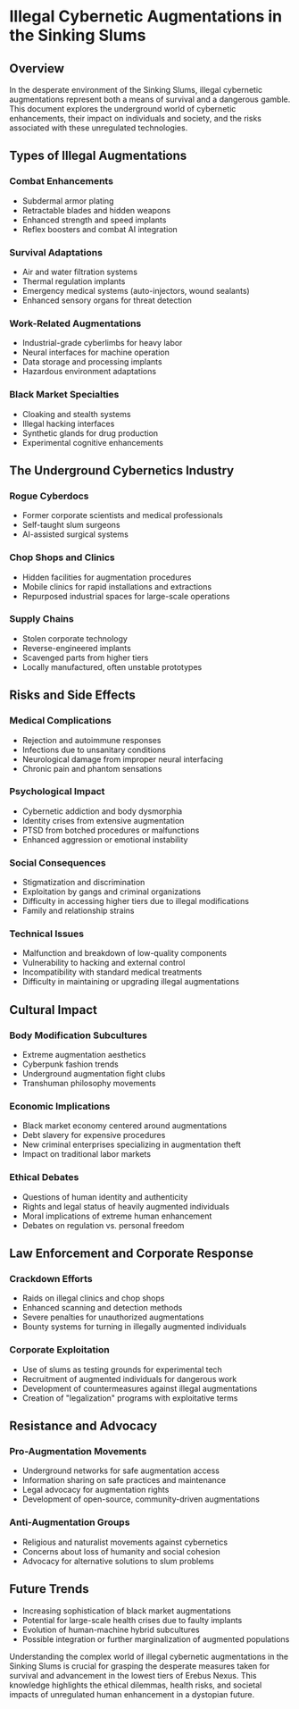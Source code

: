 # Illegal Cybernetic Augmentations in the Sinking Slums

## Overview

In the desperate environment of the Sinking Slums, illegal cybernetic augmentations represent both a means of survival and a dangerous gamble. This document explores the underground world of cybernetic enhancements, their impact on individuals and society, and the risks associated with these unregulated technologies.

## Types of Illegal Augmentations

### Combat Enhancements

- Subdermal armor plating
- Retractable blades and hidden weapons
- Enhanced strength and speed implants
- Reflex boosters and combat AI integration

### Survival Adaptations

- Air and water filtration systems
- Thermal regulation implants
- Emergency medical systems (auto-injectors, wound sealants)
- Enhanced sensory organs for threat detection

### Work-Related Augmentations

- Industrial-grade cyberlimbs for heavy labor
- Neural interfaces for machine operation
- Data storage and processing implants
- Hazardous environment adaptations

### Black Market Specialties

- Cloaking and stealth systems
- Illegal hacking interfaces
- Synthetic glands for drug production
- Experimental cognitive enhancements

## The Underground Cybernetics Industry

### Rogue Cyberdocs

- Former corporate scientists and medical professionals
- Self-taught slum surgeons
- AI-assisted surgical systems

### Chop Shops and Clinics

- Hidden facilities for augmentation procedures
- Mobile clinics for rapid installations and extractions
- Repurposed industrial spaces for large-scale operations

### Supply Chains

- Stolen corporate technology
- Reverse-engineered implants
- Scavenged parts from higher tiers
- Locally manufactured, often unstable prototypes

## Risks and Side Effects

### Medical Complications

- Rejection and autoimmune responses
- Infections due to unsanitary conditions
- Neurological damage from improper neural interfacing
- Chronic pain and phantom sensations

### Psychological Impact

- Cybernetic addiction and body dysmorphia
- Identity crises from extensive augmentation
- PTSD from botched procedures or malfunctions
- Enhanced aggression or emotional instability

### Social Consequences

- Stigmatization and discrimination
- Exploitation by gangs and criminal organizations
- Difficulty in accessing higher tiers due to illegal modifications
- Family and relationship strains

### Technical Issues

- Malfunction and breakdown of low-quality components
- Vulnerability to hacking and external control
- Incompatibility with standard medical treatments
- Difficulty in maintaining or upgrading illegal augmentations

## Cultural Impact

### Body Modification Subcultures

- Extreme augmentation aesthetics
- Cyberpunk fashion trends
- Underground augmentation fight clubs
- Transhuman philosophy movements

### Economic Implications

- Black market economy centered around augmentations
- Debt slavery for expensive procedures
- New criminal enterprises specializing in augmentation theft
- Impact on traditional labor markets

### Ethical Debates

- Questions of human identity and authenticity
- Rights and legal status of heavily augmented individuals
- Moral implications of extreme human enhancement
- Debates on regulation vs. personal freedom

## Law Enforcement and Corporate Response

### Crackdown Efforts

- Raids on illegal clinics and chop shops
- Enhanced scanning and detection methods
- Severe penalties for unauthorized augmentations
- Bounty systems for turning in illegally augmented individuals

### Corporate Exploitation

- Use of slums as testing grounds for experimental tech
- Recruitment of augmented individuals for dangerous work
- Development of countermeasures against illegal augmentations
- Creation of "legalization" programs with exploitative terms

## Resistance and Advocacy

### Pro-Augmentation Movements

- Underground networks for safe augmentation access
- Information sharing on safe practices and maintenance
- Legal advocacy for augmentation rights
- Development of open-source, community-driven augmentations

### Anti-Augmentation Groups

- Religious and naturalist movements against cybernetics
- Concerns about loss of humanity and social cohesion
- Advocacy for alternative solutions to slum problems

## Future Trends

- Increasing sophistication of black market augmentations
- Potential for large-scale health crises due to faulty implants
- Evolution of human-machine hybrid subcultures
- Possible integration or further marginalization of augmented populations

Understanding the complex world of illegal cybernetic augmentations in the Sinking Slums is crucial for grasping the desperate measures taken for survival and advancement in the lowest tiers of Erebus Nexus. This knowledge highlights the ethical dilemmas, health risks, and societal impacts of unregulated human enhancement in a dystopian future.
